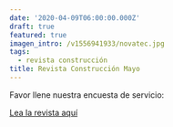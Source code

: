 ```yaml
---
date: '2020-04-09T06:00:00.000Z'
draft: true
featured: true
imagen_intro: /v1556941933/novatec.jpg
tags:
  - revista construcción
title: Revista Construcción Mayo
---
```





Favor llene nuestra encuesta de servicio:

[Lea la revista aquí](https://forms.gle/tFseZyo8fjM9tbkA8 "Encuesta de servicio")
